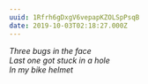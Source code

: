 ```yaml
---
uuid: 1Rfrh6gDxgV6vepapKZOLSpPsqB
date: 2019-10-03T02:18:27.000Z
---
```


_Three bugs in the face  
Last one got stuck in a hole  
In my bike helmet_
